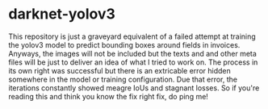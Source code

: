# darknet-yolov3

This repository is just a graveyard equivalent of a failed attempt at training the yolov3 model to predict bounding boxes around fields in invoices. 
Anyways, the images will not be included but the texts and and other meta files will be just to deliver an idea of what I tried to work on. 
The process in its own right was successful but there is an extricable error hidden somewhere in the model or training configuration. 
Due that error, the iterations constantly showed meagre IoUs and stagnant losses. 
So if you're reading this and think you know the fix right fix, do ping me!
